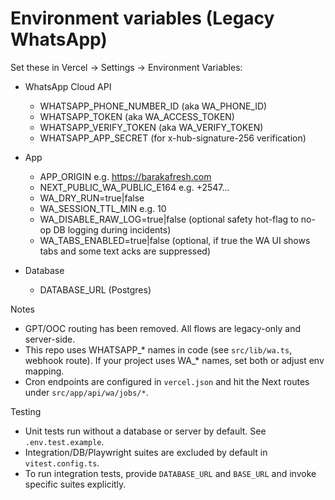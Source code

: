 # Environment variables (Legacy WhatsApp)

Set these in Vercel → Settings → Environment Variables:

- WhatsApp Cloud API
  - WHATSAPP_PHONE_NUMBER_ID (aka WA_PHONE_ID)
  - WHATSAPP_TOKEN (aka WA_ACCESS_TOKEN)
  - WHATSAPP_VERIFY_TOKEN (aka WA_VERIFY_TOKEN)
  - WHATSAPP_APP_SECRET (for x-hub-signature-256 verification)

- App
  - APP_ORIGIN e.g. https://barakafresh.com
  - NEXT_PUBLIC_WA_PUBLIC_E164 e.g. +2547...
  - WA_DRY_RUN=true|false
  - WA_SESSION_TTL_MIN e.g. 10
  - WA_DISABLE_RAW_LOG=true|false (optional safety hot-flag to no-op DB logging during incidents)
  - WA_TABS_ENABLED=true|false (optional, if true the WA UI shows tabs and some text acks are suppressed)

- Database
  - DATABASE_URL (Postgres)

Notes
- GPT/OOC routing has been removed. All flows are legacy-only and server-side.
- This repo uses WHATSAPP_* names in code (see `src/lib/wa.ts`, webhook route). If your project uses WA_* names, set both or adjust env mapping.
- Cron endpoints are configured in `vercel.json` and hit the Next routes under `src/app/api/wa/jobs/*`.

Testing
- Unit tests run without a database or server by default. See `.env.test.example`.
- Integration/DB/Playwright suites are excluded by default in `vitest.config.ts`.
- To run integration tests, provide `DATABASE_URL` and `BASE_URL` and invoke specific suites explicitly.
